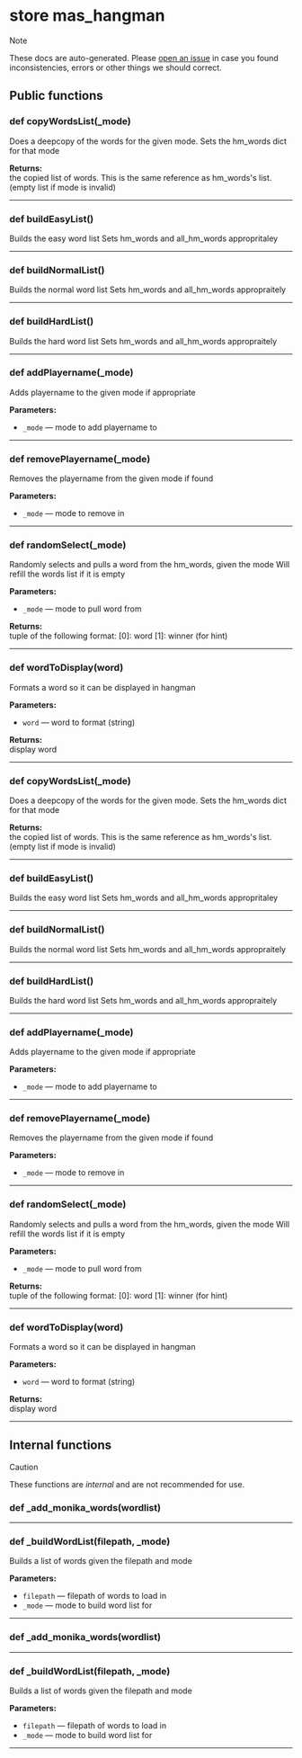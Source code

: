 # store mas_hangman

> [!NOTE]
> These docs are auto-generated. Please [open an issue](https://github.com/Friends-of-Monika/mas-docs/issues/new)
> in case you found inconsistencies, errors or other things we should correct.

## Public functions

### def copyWordsList(_mode)

Does a deepcopy of the words for the given mode.  Sets the hm_words dict for that mode

**Returns:**<br>
the copied list of words. This is the same reference as hm_words's list. (empty list if mode is invalid)

---

### def buildEasyList()

Builds the easy word list  Sets hm_words and all_hm_words appropritaley

---

### def buildNormalList()

Builds the normal word list  Sets hm_words and all_hm_words appropraitely

---

### def buildHardList()

Builds the hard word list  Sets hm_words and all_hm_words appropraitely

---

### def addPlayername(_mode)

Adds playername to the given mode if appropriate

**Parameters:**
- `_mode` &mdash; mode to add playername to


---

### def removePlayername(_mode)

Removes the playername from the given mode if found

**Parameters:**
- `_mode` &mdash; mode to remove in


---

### def randomSelect(_mode)

Randomly selects and pulls a word from the hm_words, given the mode  Will refill the words list if it is empty

**Parameters:**
- `_mode` &mdash; mode to pull word from


**Returns:**<br>
tuple of the following format: [0]: word [1]: winner (for hint)

---

### def wordToDisplay(word)

Formats a word so it can be displayed in hangman

**Parameters:**
- `word` &mdash; word to format (string)


**Returns:**<br>
display word

---

### def copyWordsList(_mode)

Does a deepcopy of the words for the given mode.  Sets the hm_words dict for that mode

**Returns:**<br>
the copied list of words. This is the same reference as hm_words's list. (empty list if mode is invalid)

---

### def buildEasyList()

Builds the easy word list  Sets hm_words and all_hm_words appropritaley

---

### def buildNormalList()

Builds the normal word list  Sets hm_words and all_hm_words appropraitely

---

### def buildHardList()

Builds the hard word list  Sets hm_words and all_hm_words appropraitely

---

### def addPlayername(_mode)

Adds playername to the given mode if appropriate

**Parameters:**
- `_mode` &mdash; mode to add playername to


---

### def removePlayername(_mode)

Removes the playername from the given mode if found

**Parameters:**
- `_mode` &mdash; mode to remove in


---

### def randomSelect(_mode)

Randomly selects and pulls a word from the hm_words, given the mode  Will refill the words list if it is empty

**Parameters:**
- `_mode` &mdash; mode to pull word from


**Returns:**<br>
tuple of the following format: [0]: word [1]: winner (for hint)

---

### def wordToDisplay(word)

Formats a word so it can be displayed in hangman

**Parameters:**
- `word` &mdash; word to format (string)


**Returns:**<br>
display word

---

## Internal functions

> [!CAUTION]
> These functions are *internal* and are not recommended for use.

### def _add_monika_words(wordlist)

---

### def _buildWordList(filepath, _mode)

Builds a list of words given the filepath and mode

**Parameters:**
- `filepath` &mdash; filepath of words to load in
- `_mode` &mdash; mode to build word list for


---

### def _add_monika_words(wordlist)

---

### def _buildWordList(filepath, _mode)

Builds a list of words given the filepath and mode

**Parameters:**
- `filepath` &mdash; filepath of words to load in
- `_mode` &mdash; mode to build word list for


---

